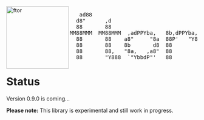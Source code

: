 <img src="https://i.stack.imgur.com/UqCPm.png?s=328&g=1" width="164" height="164" alt="ftor" align="left">
<pre>
   ad88                                   
  d8"      ,d                             
  88       88                             
MM88MMM  MM88MMM  ,adPPYba,   8b,dPPYba,  
  88       88    a8"     "8a  88P'   "Y8  
  88       88    8b       d8  88          
  88       88,   "8a,   ,a8"  88          
  88       "Y888  `"YbbdP"'   88          
</pre>

# Status

Version 0.9.0 is coming...

**Please note:** This library is experimental and still work in progress.